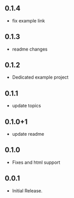 ## 0.1.4

 - fix example link

## 0.1.3

 - readme changes

## 0.1.2

 - Dedicated example project

## 0.1.1

 - update topics

## 0.1.0+1

 - update readme

## 0.1.0

 - Fixes and html support

## 0.0.1

- Initial Release.
